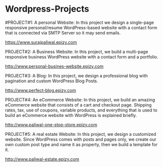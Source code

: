 # Wordpress-Projects

#PROJECT#1: A personal Website: In this project we design a single-page responsive personal/resume WordPress-based website with a contact form that is connected via SMTP Server so it may send emails.

https://www.surajpaliwal.epizy.com


PROJECT#2: A Business Website: In this project, we build a multi-page responsive business WordPress website with a contact form and a portfolio.

http://www.personal-busines-website.epizy.com


PROJECT#3: A Blog: In this project, we design a professional blog with pagination and custom WordPress Blog Posts.

http://www.perfect-blog.epizy.com


PROJECT#4: An eCommerce Website: In this project, we build an amazing eCommerce website that consists of a cart and checkout page. Shipping rates, tax, use of coupons, variable products, and everything that is used to build an eCommerce website with WordPress is explained briefly.

http://www.paliwal-one-stop-store.epizy.com


PROJECT#5: A real estate Website: In this project, we design a customized website. Since WordPress comes with posts and pages only, we create our own custom post type and name it as property, then we build a template for it.

http://www.paliwal-estate.epizy.com
